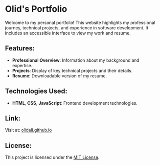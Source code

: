 # Olid's Portfolio

Welcome to my personal portfolio! This website highlights my professional journey, technical projects, and experience in software development. It includes an accessible interface to view my work and resume.

## Features:
- **Professional Overview**: Information about my background and expertise.
- **Projects**: Display of key technical projects and their details.
- **Resume**: Downloadable version of my resume.

## Technologies Used:
- **HTML**, **CSS**, **JavaScript**: Frontend development technologies.

## Link:
Visit at: [olidali.github.io](https://olid-ali.github.io/OlidAli-Portfolio/)

## License:
This project is licensed under the [MIT License](LICENSE).
